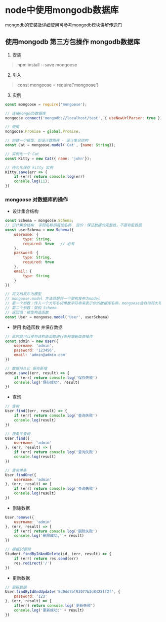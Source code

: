 # node中使用mongodb数据库

mongodb的安装及详细使用可参考mongodb模块讲解[传送门](../mongodb/index.md)  

## 使用mongodb 第三方包操作 mongodb数据库 

1. 安装  
> npm install --save mongoose    
2. 引入
> const mongoose = require('mongoose')    

3. 实例
```javascript
const mongoose = require('mongoose');

// 连接mongodb数据库
mongoose.connect('mongodb://localhost/test', { useNewUrlParser: true });

// 使用 
mongoose.Promise = global.Promise;  

// 创建一个模型，即设计数据库 - 设计集合结构
const Cat = mongoose.model('Cat', {name: String});

// 实例化一个 Cat
const Kitty = new Cat({ name: 'john'});

// 持久化保存 kitty 实例
Kitty.save(err => {
    if (err) return console.log(err)
    console.log(11);
})
```

### mongoose 对数据库的操作 

- 设计集合结构
```javascript
const Schema = mongoose.Schema;
// 设计集合结构  字段名称即属性名称  目的：保证数据的完整性，不要有脏数据
const userSchema = new Schema({
    username: {
        type: String,
        required: true   // 必有
    },
    password: {
        type: String,
        required: true
    },
    email: {
        type: String
    }
})

// 将文档发布为模型
// mongoose.model 方法就是将一个架构发布为model
// 第一个参数：传入一个大写名词单数字符串来表示你的数据库名称，mongoose会自动将大写名词转为小写复数的集合名称
// 第二个参数：架构 Schema
// 返回值：模型构造函数
const User = mongoose.model('User', userSchema)
```

- 使用 构造函数 并保存数据
```javascript
// 此时就可以使用该构造函数进行各种增删改查操作
const admin = new User({
    username: 'admin',
    password: '123456',
    email: 'admin@admin.com'
})

// 数据持久化 保存新增 
admin.save((err, result) => {
    if (err) return console.log('保存失败')
    console.log('保存成功', result)
})
```  

- 查询
```javascript
// 查询  
User.find((err, result) => {
    if (err) return console.log('查询失败')
    console.log(result)
})

// 按条件查询
User.find({
    username: 'admin'
}, (err, result) => {
    if (err) return console.log('查询失败')
    console.log(result)
})

// 查询单条
User.findOne({
    username: 'admin'
}, (err, result) => {
    if (err) return console.log('查询失败')
    console.log(result)
})
```  

- 删除数据  
```javascript
User.remove({
    username: 'admin'
}, (err, result) => {
    if (err) return console.log('删除失败')
    console.log('删除成功,' + result)
})

// 根据id删除
Student.findByIdAndDelete(id, (err, result) => {
    if (err) return res.send(err)
    res.redirect('/')
})
```  

- 更新数据
```javascript
// 更新数据
User.findByIdAndUpdate('5d0dd7bf93077b3d8428ff2f', {
    password: '123'
}, (err, result) => {
    if(err) return console.log('更新失败')
    console.log('更新成功:' + result)
})
```
